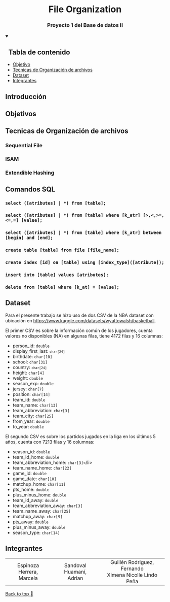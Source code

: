 <a name="readme-top"></a>

<div align="center">
  <a href="https://https://github.com/Auky216/Cachimbo">
  </a>
  <h1>File Organization</h1>
</div>
<h3 align="center">Proyecto 1 del Base de datos II</h3>



<details open>
  <summary><h2>&nbsp Tabla de contenido</h2></summary>
  <ul>
    <li><a href="#objetivos">Objetivo</a></li>
    <li><a href="#tecnicas-de-organización-de-archivos"> Tecnicas de Organización de archivos</a></li>
    <li><a href="#dataset">Dataset</a></li>
    <li><a href="#integrantes">Integrantes</a></li>
  </ul>
</details>


## Introducción

## Objetivos

## Tecnicas de Organización de archivos

### Sequential File

### ISAM

### Extendible Hashing

## Comandos SQL

### `select ([atributes] | *) from [table];`

### `select ([atributes] | *) from [table] where [k_atr] [>,<,>=,<=,=] [value];`

### `select ([atributes] | *) from [table] where [k_atr] between [begin] and [end];`

### `create table [table] from file [file_name];`

### `create index [id] on [table] using [index_type]([atribute]);`

### `insert into [table] values [atributes];`

### `delete from [table] where [k_at] = [value];`

## Dataset
Para el presente trabajo se hizo uso de dos CSV de la NBA dataset con ubicación en https://www.kaggle.com/datasets/wyattowalsh/basketball.

El primer CSV es sobre la información común de los jugadores, cuenta valores no disponibles (NA) en algunas filas, tiene 4172 filas y 16 columnas:
<ul>
    <li>person_id: <code>double</code></li>
    <li>display_first_last: <code><code>char[24]</code></code></li>
    <li>birthdate: <code>char[10]</code></li>
    <li>school: <code>char[31]</code></li>
    <li>country: <code><code>char[24]</code></code></li>
    <li>height: <code>char[4]</code></li>
    <li>weight: <code>double</code></li>
    <li>season_exp: <code>double</code></li>
    <li>jersey: <code>char[7]</code></li>
    <li>position: <code>char[14]</code></li>
    <li>team_id: <code>double</code></li>
    <li>team_name: <code>char[13]</code></li>
    <li>team_abbreviation: <code>char[3]</code></li>
    <li>team_city: <code>char[25]</code></li>
    <li>from_year: <code>double</code></li>
    <li>to_year: <code>double</code></li>
</ul>

El segundo CSV es sobre los partidos jugados en la liga en los últimos 5 años, cuenta con 7213 filas y 16 columnas:

<ul>
    <li>season_id: <code>double</code></li>
    <li>team_id_home: <code>double</code></li>
    <li>team_abbreviation_home: <code>char[3]<</code>/li>
    <li>team_name_home: <code>char[22]</code></li>
    <li>game_id: <code>double</code></li>
    <li>game_date: <code>char[10]</code></li>
    <li>matchup_home: <code>char[11]</code></li>
    <li>pts_home: <code>double</code></li>
    <li>plus_minus_home: <code>double</code></li>
    <li>team_id_away: <code>double</code></li>
    <li>team_abbreviation_away: <code>char[3]</code></li>
    <li>team_name_away: <code>char[25]</code></li>
    <li>matchup_away: <code>char[9]</code></li>
    <li>pts_away: <code>double</code></li>
    <li>plus_minus_away: <code>double</code></li>
    <li>season_type: <code>char[14]</code></li>
</ul>


## Integrantes

<div align="center">

|        |        |       |
|:------:|:------:|:------:|
|Espinoza Herrera,<bR>Marcela|Sandoval Huamaní,<br>Adrian|Guillén Rodriguez,<br>Fernando <br>Ximena Nicolle Lindo Peña
</div>

<a href="#top">Back to top 🔼</a>
